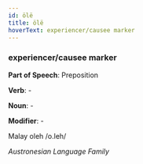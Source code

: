 ```yaml
---
id: ölë
title: ölë
hoverText: experiencer/causee marker
---
```


### experiencer/causee marker

**Part of Speech**: Preposition

**Verb**: -

**Noun**: -

**Modifier**: -

Malay oleh /o.leh/

*Austronesian Language Family*